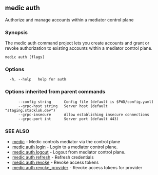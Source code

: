 ## medic auth

Authorize and manage accounts within a mediator control plane

### Synopsis

The medic auth command project lets you create accounts and grant or revoke
authorization to existing accounts within a mediator control plane.

```
medic auth [flags]
```

### Options

```
  -h, --help   help for auth
```

### Options inherited from parent commands

```
      --config string      Config file (default is $PWD/config.yaml)
      --grpc-host string   Server host (default "staging.stacklok.dev")
      --grpc-insecure      Allow establishing insecure connections
      --grpc-port int      Server port (default 443)
```

### SEE ALSO

* [medic](medic.md)	 - Medic controls mediator via the control plane
* [medic auth login](medic_auth_login.md)	 - Login to a mediator control plane.
* [medic auth logout](medic_auth_logout.md)	 - Logout from mediator control plane.
* [medic auth refresh](medic_auth_refresh.md)	 - Refresh credentials
* [medic auth revoke](medic_auth_revoke.md)	 - Revoke access tokens
* [medic auth revoke_provider](medic_auth_revoke_provider.md)	 - Revoke access tokens for provider

